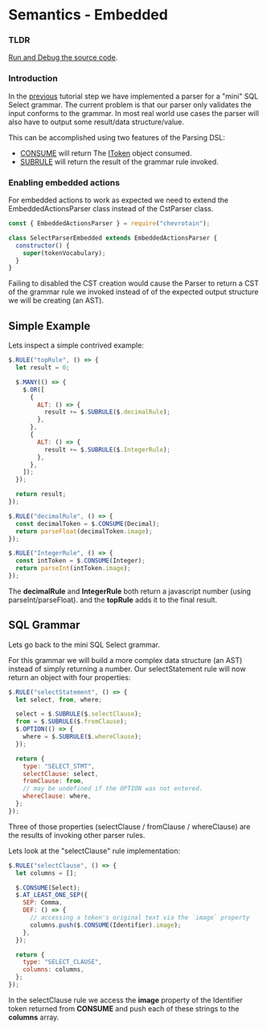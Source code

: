 # Semantics - Embedded

### TLDR

[Run and Debug the source code](https://github.com/chevrotain/chevrotain/tree/master/examples/tutorial/step3_actions/step3b_actions_embedded.js).

### Introduction

In the [previous](./step2_parsing.md) tutorial step
we have implemented a parser for a "mini" SQL Select grammar. The current problem is that our parser only
validates the input conforms to the grammar. In most real world use cases the parser will also have to output some
result/data structure/value.

This can be accomplished using two features of the Parsing DSL:

- [CONSUME](https://chevrotain.io/documentation/11_0_3/classes/EmbeddedActionsParser.html#CONSUME) will return
  The [IToken](https://chevrotain.io/documentation/11_0_3/interfaces/IToken.html) object consumed.
- [SUBRULE](https://chevrotain.io/documentation/11_0_3/classes/EmbeddedActionsParser.html#SUBRULE) will return
  the result of the grammar rule invoked.

### Enabling embedded actions

For embedded actions to work as expected we need to extend the EmbeddedActionsParser class instead of the CstParser class.

```javascript
const { EmbeddedActionsParser } = require("chevrotain");

class SelectParserEmbedded extends EmbeddedActionsParser {
  constructor() {
    super(tokenVocabulary);
  }
}
```

Failing to disabled the CST creation would cause the Parser to return a CST of the grammar rule
we invoked instead of of the expected output structure we will be creating (an AST).

## Simple Example

Lets inspect a simple contrived example:

```javascript
$.RULE("topRule", () => {
  let result = 0;

  $.MANY(() => {
    $.OR([
      {
        ALT: () => {
          result += $.SUBRULE($.decimalRule);
        },
      },
      {
        ALT: () => {
          result += $.SUBRULE($.IntegerRule);
        },
      },
    ]);
  });

  return result;
});

$.RULE("decimalRule", () => {
  const decimalToken = $.CONSUME(Decimal);
  return parseFloat(decimalToken.image);
});

$.RULE("IntegerRule", () => {
  const intToken = $.CONSUME(Integer);
  return parseInt(intToken.image);
});
```

The **decimalRule** and **IntegerRule** both return a javascript number (using parseInt/parseFloat).
and the **topRule** adds it to the final result.

## SQL Grammar

Lets go back to the mini SQL Select grammar.

For this grammar we will build a more complex data structure (an AST) instead of simply returning a number.
Our selectStatement rule will now return an object with four properties:

```javascript
$.RULE("selectStatement", () => {
  let select, from, where;

  select = $.SUBRULE($.selectClause);
  from = $.SUBRULE($.fromClause);
  $.OPTION(() => {
    where = $.SUBRULE($.whereClause);
  });

  return {
    type: "SELECT_STMT",
    selectClause: select,
    fromClause: from,
    // may be undefined if the OPTION was not entered.
    whereClause: where,
  };
});
```

Three of those properties (selectClause / fromClause / whereClause) are the results of invoking
other parser rules.

Lets look at the "selectClause" rule implementation:

```javascript
$.RULE("selectClause", () => {
  let columns = [];

  $.CONSUME(Select);
  $.AT_LEAST_ONE_SEP({
    SEP: Comma,
    DEF: () => {
      // accessing a token's original text via the `image` property
      columns.push($.CONSUME(Identifier).image);
    },
  });

  return {
    type: "SELECT_CLAUSE",
    columns: columns,
  };
});
```

In the selectClause rule we access the **image** property of the Identifier token returned from **CONSUME**
and push each of these strings to the **columns** array.
